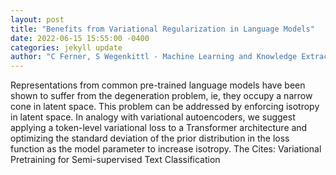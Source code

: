 ```yaml
--- 
layout: post 
title: "Benefits from Variational Regularization in Language Models" 
date: 2022-06-15 15:55:00 -0400 
categories: jekyll update 
author: "C Ferner, S Wegenkittl - Machine Learning and Knowledge Extraction, 2022" 
--- 
```

Representations from common pre-trained language models have been shown to suffer from the degeneration problem, ie, they occupy a narrow cone in latent space. This problem can be addressed by enforcing isotropy in latent space. In analogy with variational autoencoders, we suggest applying a token-level variational loss to a Transformer architecture and optimizing the standard deviation of the prior distribution in the loss function as the model parameter to increase isotropy. The Cites: Variational Pretraining for Semi-supervised Text Classification
